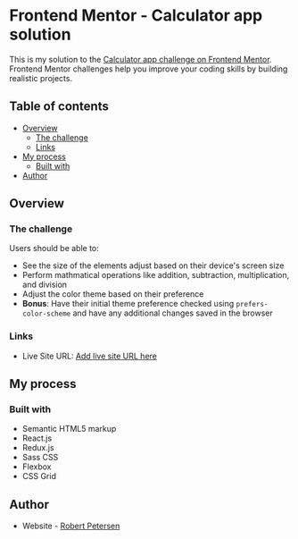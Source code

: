 # Frontend Mentor - Calculator app solution

This is my solution to the [Calculator app challenge on Frontend Mentor](https://www.frontendmentor.io/challenges/calculator-app-9lteq5N29). Frontend Mentor challenges help you improve your coding skills by building realistic projects. 

## Table of contents

- [Overview](#overview)
  - [The challenge](#the-challenge)
  - [Links](#links)
- [My process](#my-process)
  - [Built with](#built-with)
- [Author](#author)

## Overview

### The challenge

Users should be able to:

- See the size of the elements adjust based on their device's screen size
- Perform mathmatical operations like addition, subtraction, multiplication, and division
- Adjust the color theme based on their preference
- **Bonus**: Have their initial theme preference checked using `prefers-color-scheme` and have any additional changes saved in the browser


### Links

- Live Site URL: [Add live site URL here](https://your-live-site-url.com)

## My process

### Built with

- Semantic HTML5 markup
- React.js
- Redux.js
- Sass CSS
- Flexbox
- CSS Grid

## Author

- Website - [Robert Petersen](https://robert-petersen.vercel.app/)